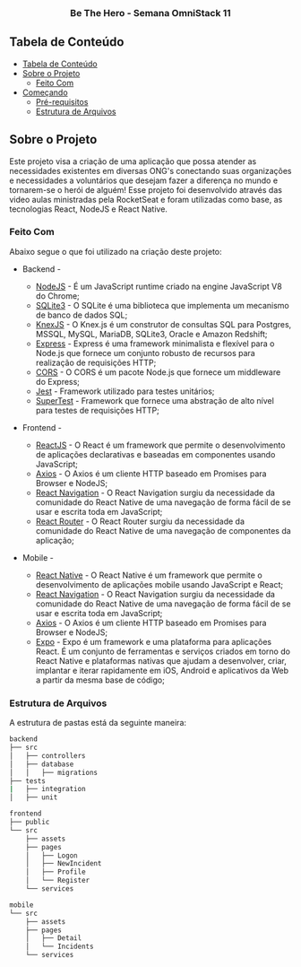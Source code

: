 <!--
*** Obrigado por estar vendo o nosso README. Se você tiver alguma sugestão
*** que possa melhorá-lo ainda mais dê um fork no repositório e crie uma Pull
*** Request ou abra uma Issue com a tag "sugestão".
*** Obrigado novamente! Agora vamos rodar esse projeto incrível :D
-->

<!-- PROJECT SHIELDS -->

<!-- [![npm](https://img.shields.io/npm/v/react-native-template-rocketseat-basic.svg?label=npm%20package)](https://www.npmjs.com/package/react-native-template-rocketseat-basic)
[![npm](https://img.shields.io/npm/dt/react-native-template-rocketseat-basic.svg)](https://www.npmjs.com/package/react-native-template-rocketseat-basic)
[![GitHub issues](https://img.shields.io/github/issues-raw/rocketseat/react-native-template-rocketseat-basic.svg)](https://github.com/Rocketseat/react-native-template-rocketseat-basic/issues)
[![GitHub last commit](https://img.shields.io/github/last-commit/rocketseat/react-native-template-rocketseat-basic.svg)](https://github.com/Rocketseat/react-native-template-rocketseat-basic/commits/master)
[![NPM](https://img.shields.io/npm/l/react-native-template-rocketseat-basic.svg)](https://choosealicense.com/licenses/mit) -->

<!-- PROJECT LOGO -->
<br />
<p align="center">
  <h3 align="center">Be The Hero - Semana OmniStack 11</h3>
</p>

<!-- TABLE OF CONTENTS -->

## Tabela de Conteúdo

- [Tabela de Conteúdo](#tabela-de-conte%C3%BAdo)
- [Sobre o Projeto](#sobre-o-projeto)
  - [Feito Com](#feito-com)
- [Começando](#come%C3%A7ando)
  - [Pré-requisitos](#pr%C3%A9-requisitos)
  - [Estrutura de Arquivos](#estrutura-de-arquivos)

<!-- ABOUT THE PROJECT -->

## Sobre o Projeto

Este projeto visa a criação de uma aplicação que possa atender as necessidades existentes em diversas ONG's conectando suas organizações e necessidades a voluntários que desejam fazer a diferença no mundo e tornarem-se o herói de alguém!
Esse projeto foi desenvolvido através das video aulas ministradas pela RocketSeat e foram utilizadas como base, as tecnologias React, NodeJS e React Native.

### Feito Com

Abaixo segue o que foi utilizado na criação deste projeto:

- Backend - 
  - [NodeJS](https://nodejs.org/en/) - É um JavaScript runtime criado na engine JavaScript V8 do Chrome;
  - [SQLite3](https://github.com/mapbox/node-sqlite3) - O SQLite é uma biblioteca que implementa um mecanismo de banco de dados SQL;
  - [KnexJS](http://knexjs.org/) - O Knex.js é um construtor de consultas SQL para Postgres, MSSQL, MySQL, MariaDB, SQLite3, Oracle e Amazon Redshift;
  - [Express](http://expressjs.com/) - Express é uma framework minimalista e flexível para o Node.js que fornece um conjunto robusto de recursos para realização de requisições HTTP;
  - [CORS](https://github.com/expressjs/cors) - O CORS é um pacote Node.js que fornece um middleware do Express;
  - [Jest](https://jestjs.io/en/) - Framework utilizado para testes unitários;
  - [SuperTest](https://github.com/visionmedia/supertest) - Framework que fornece uma abstração de alto nível para testes de requisições HTTP;
  
- Frontend - 
  - [ReactJS](https://reactjs.org/) - O React é um framework que permite o desenvolvimento de aplicações declarativas e baseadas em componentes usando JavaScript;
  - [Axios](https://github.com/axios/axios) - O Axios é um cliente HTTP baseado em Promises para Browser e NodeJS;
  - [React Navigation](https://reactnavigation.org/) - O React Navigation surgiu da necessidade da comunidade do React Native de uma navegação de forma fácil de se usar e escrita toda em JavaScript;
  - [React Router](https://reacttraining.com/react-router/) - O React Router surgiu da necessidade da comunidade do React Native de uma navegação de componentes da aplicação;

- Mobile - 
  - [React Native](http://facebook.github.io/react-native/) - O React Native é um framework que permite o desenvolvimento de aplicações mobile usando JavaScript e React;
  - [React Navigation](https://reactnavigation.org/) - O React Navigation surgiu da necessidade da comunidade do React Native de uma navegação de forma fácil de se usar e escrita toda em JavaScript;
  - [Axios](https://github.com/axios/axios) - O Axios é um cliente HTTP baseado em Promises para Browser e NodeJS;
  - [Expo](https://docs.expo.io/) - Expo é um framework e uma plataforma para aplicações React. É um conjunto de ferramentas e serviços criados em torno do React Native e plataformas nativas que ajudam a desenvolver, criar, implantar e iterar rapidamente em iOS, Android e aplicativos da Web a partir da mesma base de código;

### Estrutura de Arquivos

A estrutura de pastas está da seguinte maneira:

```bash
backend
├── src
│   ├── controllers
│   ├── database
│   │   ├── migrations
├── tests
|   ├── integration
│   ├── unit
```

```bash
frontend
├── public
└── src
    ├── assets
    ├── pages
    │   ├── Logon
    │   ├── NewIncident
    │   ├── Profile
    │   └── Register
    └── services
```

```bash
mobile
└── src
    ├── assets
    ├── pages
    │   ├── Detail
    │   └── Incidents
    └── services
```
